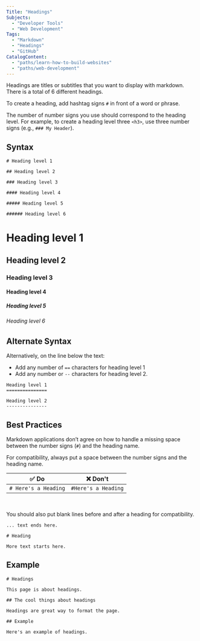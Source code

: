 ```yaml
---
Title: "Headings"
Subjects:
  - "Developer Tools"
  - "Web Development"
Tags: 
  - "Markdown"
  - "Headings"
  - "GitHub"
CatalogContent:
  - "paths/learn-how-to-build-websites"
  - "paths/web-development"
---
```


Headings are titles or subtitles that you want to display with markdown. There is a total of 6 different headings.

To create a heading, add hashtag signs `#` in front of a word or phrase. 

The number of number signs you use should correspond to the heading level. For example, to create a heading level three `<h3>`, use three number signs (e.g., `### My Header`).

## Syntax

```
# Heading level 1

## Heading level 2

### Heading level 3

#### Heading level 4

##### Heading level 5

###### Heading level 6
```

<h1>Heading level 1</h1>	

<h2>Heading level 2</h2>	

<h3>Heading level 3</h3>	

<h4>Heading level 4</h4>

<h5>Heading level 5</h5>

<h6>Heading level 6</h6>	

## Alternate Syntax

Alternatively, on the line below the text:

- Add any number of `==` characters for heading level 1 
- Add any number or `--` characters for heading level 2.

```
Heading level 1
===============	

Heading level 2
---------------	
```

## Best Practices

Markdown applications don’t agree on how to handle a missing space between the number signs (`#`) and the heading name. 

For compatibility, always put a space between the number signs and the heading name.

| ✅ Do | ❌ Don't |
| --- | --- |
| `# Here's a Heading` | `#Here's a Heading` |
  
<br>

You should also put blank lines before and after a heading for compatibility.

```
... text ends here.

# Heading

More text starts here.
```

## Example

```
# Headings

This page is about headings.

## The cool things about headings

Headings are great way to format the page.

## Example

Here's an example of headings.
```

